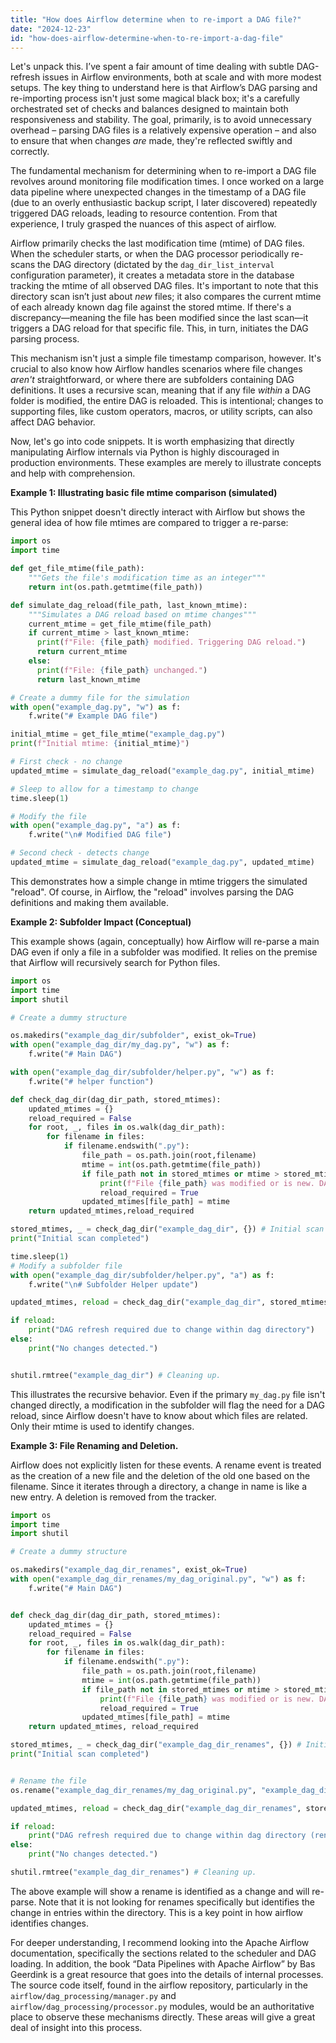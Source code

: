 ```yaml
---
title: "How does Airflow determine when to re-import a DAG file?"
date: "2024-12-23"
id: "how-does-airflow-determine-when-to-re-import-a-dag-file"
---
```


Let's unpack this. I’ve spent a fair amount of time dealing with subtle DAG-refresh issues in Airflow environments, both at scale and with more modest setups. The key thing to understand here is that Airflow’s DAG parsing and re-importing process isn't just some magical black box; it's a carefully orchestrated set of checks and balances designed to maintain both responsiveness and stability. The goal, primarily, is to avoid unnecessary overhead – parsing DAG files is a relatively expensive operation – and also to ensure that when changes *are* made, they're reflected swiftly and correctly.

The fundamental mechanism for determining when to re-import a DAG file revolves around monitoring file modification times. I once worked on a large data pipeline where unexpected changes in the timestamp of a DAG file (due to an overly enthusiastic backup script, I later discovered) repeatedly triggered DAG reloads, leading to resource contention. From that experience, I truly grasped the nuances of this aspect of airflow.

Airflow primarily checks the last modification time (mtime) of DAG files. When the scheduler starts, or when the DAG processor periodically re-scans the DAG directory (dictated by the `dag_dir_list_interval` configuration parameter), it creates a metadata store in the database tracking the mtime of all observed DAG files. It's important to note that this directory scan isn’t just about *new* files; it also compares the current mtime of each already known dag file against the stored mtime. If there's a discrepancy—meaning the file has been modified since the last scan—it triggers a DAG reload for that specific file. This, in turn, initiates the DAG parsing process.

This mechanism isn't just a simple file timestamp comparison, however. It's crucial to also know how Airflow handles scenarios where file changes *aren't* straightforward, or where there are subfolders containing DAG definitions. It uses a recursive scan, meaning that if any file *within* a DAG folder is modified, the entire DAG is reloaded. This is intentional; changes to supporting files, like custom operators, macros, or utility scripts, can also affect DAG behavior.

Now, let's go into code snippets. It is worth emphasizing that directly manipulating Airflow internals via Python is highly discouraged in production environments. These examples are merely to illustrate concepts and help with comprehension.

**Example 1: Illustrating basic file mtime comparison (simulated)**

This Python snippet doesn't directly interact with Airflow but shows the general idea of how file mtimes are compared to trigger a re-parse:

```python
import os
import time

def get_file_mtime(file_path):
    """Gets the file's modification time as an integer"""
    return int(os.path.getmtime(file_path))

def simulate_dag_reload(file_path, last_known_mtime):
    """Simulates a DAG reload based on mtime changes"""
    current_mtime = get_file_mtime(file_path)
    if current_mtime > last_known_mtime:
      print(f"File: {file_path} modified. Triggering DAG reload.")
      return current_mtime
    else:
      print(f"File: {file_path} unchanged.")
      return last_known_mtime

# Create a dummy file for the simulation
with open("example_dag.py", "w") as f:
    f.write("# Example DAG file")

initial_mtime = get_file_mtime("example_dag.py")
print(f"Initial mtime: {initial_mtime}")

# First check - no change
updated_mtime = simulate_dag_reload("example_dag.py", initial_mtime)

# Sleep to allow for a timestamp to change
time.sleep(1)

# Modify the file
with open("example_dag.py", "a") as f:
    f.write("\n# Modified DAG file")

# Second check - detects change
updated_mtime = simulate_dag_reload("example_dag.py", updated_mtime)
```

This demonstrates how a simple change in mtime triggers the simulated "reload". Of course, in Airflow, the "reload" involves parsing the DAG definitions and making them available.

**Example 2: Subfolder Impact (Conceptual)**

This example shows (again, conceptually) how Airflow will re-parse a main DAG even if only a file in a subfolder was modified. It relies on the premise that Airflow will recursively search for Python files.

```python
import os
import time
import shutil

# Create a dummy structure

os.makedirs("example_dag_dir/subfolder", exist_ok=True)
with open("example_dag_dir/my_dag.py", "w") as f:
    f.write("# Main DAG")

with open("example_dag_dir/subfolder/helper.py", "w") as f:
    f.write("# helper function")

def check_dag_dir(dag_dir_path, stored_mtimes):
    updated_mtimes = {}
    reload_required = False
    for root, _, files in os.walk(dag_dir_path):
        for filename in files:
            if filename.endswith(".py"):
                file_path = os.path.join(root,filename)
                mtime = int(os.path.getmtime(file_path))
                if file_path not in stored_mtimes or mtime > stored_mtimes.get(file_path):
                    print(f"File {file_path} was modified or is new. DAG reload required")
                    reload_required = True
                updated_mtimes[file_path] = mtime
    return updated_mtimes,reload_required

stored_mtimes, _ = check_dag_dir("example_dag_dir", {}) # Initial scan
print("Initial scan completed")

time.sleep(1)
# Modify a subfolder file
with open("example_dag_dir/subfolder/helper.py", "a") as f:
    f.write("\n# Subfolder Helper update")

updated_mtimes, reload = check_dag_dir("example_dag_dir", stored_mtimes)

if reload:
    print("DAG refresh required due to change within dag directory")
else:
    print("No changes detected.")


shutil.rmtree("example_dag_dir") # Cleaning up.
```

This illustrates the recursive behavior. Even if the primary `my_dag.py` file isn't changed directly, a modification in the subfolder will flag the need for a DAG reload, since Airflow doesn't have to know about which files are related. Only their mtime is used to identify changes.

**Example 3: File Renaming and Deletion.**

Airflow does not explicitly listen for these events. A rename event is treated as the creation of a new file and the deletion of the old one based on the filename. Since it iterates through a directory, a change in name is like a new entry. A deletion is removed from the tracker.

```python
import os
import time
import shutil

# Create a dummy structure

os.makedirs("example_dag_dir_renames", exist_ok=True)
with open("example_dag_dir_renames/my_dag_original.py", "w") as f:
    f.write("# Main DAG")


def check_dag_dir(dag_dir_path, stored_mtimes):
    updated_mtimes = {}
    reload_required = False
    for root, _, files in os.walk(dag_dir_path):
        for filename in files:
            if filename.endswith(".py"):
                file_path = os.path.join(root,filename)
                mtime = int(os.path.getmtime(file_path))
                if file_path not in stored_mtimes or mtime > stored_mtimes.get(file_path):
                    print(f"File {file_path} was modified or is new. DAG reload required")
                    reload_required = True
                updated_mtimes[file_path] = mtime
    return updated_mtimes, reload_required

stored_mtimes, _ = check_dag_dir("example_dag_dir_renames", {}) # Initial scan
print("Initial scan completed")


# Rename the file
os.rename("example_dag_dir_renames/my_dag_original.py", "example_dag_dir_renames/my_dag_renamed.py")

updated_mtimes, reload = check_dag_dir("example_dag_dir_renames", stored_mtimes)

if reload:
    print("DAG refresh required due to change within dag directory (rename)")
else:
    print("No changes detected.")

shutil.rmtree("example_dag_dir_renames") # Cleaning up.
```

The above example will show a rename is identified as a change and will re-parse. Note that it is not looking for renames specifically but identifies the change in entries within the directory. This is a key point in how airflow identifies changes.

For deeper understanding, I recommend looking into the Apache Airflow documentation, specifically the sections related to the scheduler and DAG loading. In addition, the book “Data Pipelines with Apache Airflow” by Bas Geerdink is a great resource that goes into the details of internal processes.  The source code itself, found in the airflow repository, particularly in the `airflow/dag_processing/manager.py` and `airflow/dag_processing/processor.py` modules, would be an authoritative place to observe these mechanisms directly. These areas will give a great deal of insight into this process.
